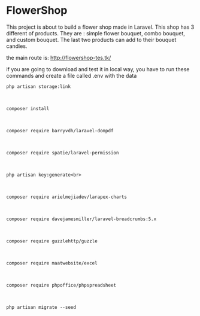 # FlowerShop
This project is about to build  a flower shop made in Laravel. This shop has 3 different of products. They are : simple flower bouquet, combo bouquet, and custom bouquet. The last two products can add to their bouquet candies.

the main route is: 
http://flowershop-tes.tk/

if you are going to download and test it in local way, you have  to run these commands and create a file called .env with the data


    php artisan storage:link
<br>

    composer install
<br>

    composer require barryvdh/laravel-dompdf
<br>


    composer require spatie/laravel-permission
<br>


    php artisan key:generate<br>
<br>

    composer require arielmejiadev/larapex-charts
<br>


    composer require davejamesmiller/laravel-breadcrumbs:5.x
<br>


    composer require guzzlehttp/guzzle
<br>


    composer require maatwebsite/excel
<br>


    composer require phpoffice/phpspreadsheet
<br>



    php artisan migrate --seed
<br>


